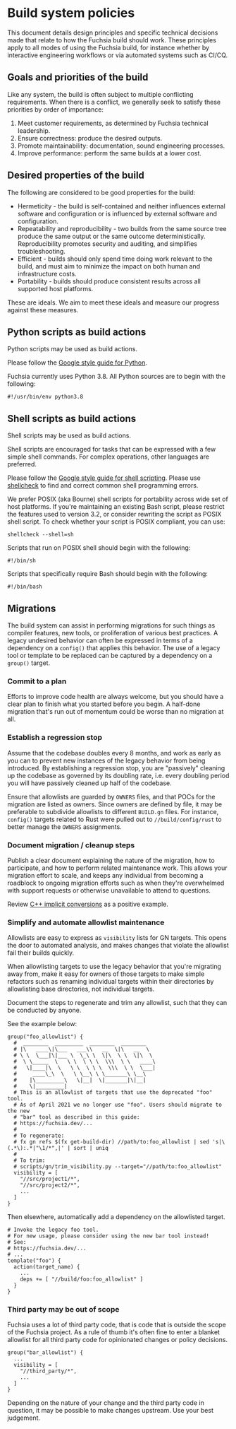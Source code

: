 # Build system policies

This document details design principles and specific technical decisions made
that relate to how the Fuchsia build should work.
These principles apply to all modes of using the Fuchsia build, for instance
whether by interactive engineering workflows or via automated systems such as
CI/CQ.

## Goals and priorities of the build

Like any system, the build is often subject to multiple conflicting
requirements. When there is a conflict, we generally seek to satisfy these
priorities by order of importance:

1. Meet customer requirements, as determined by Fuchsia technical leadership.
2. Ensure correctness: produce the desired outputs.
3. Promote maintainability: documentation, sound engineering processes.
4. Improve performance: perform the same builds at a lower cost.

## Desired properties of the build

The following are considered to be good properties for the build:

* Hermeticity - the build is self-contained and neither influences external
  software and configuration or is influenced by external software and
  configuration.
* Repeatability and reproducibility - two builds from the same source tree
  produce the same output or the same outcome deterministically.
  Reproducibility promotes security and auditing, and simplifies
  troubleshooting.
* Efficient - builds should only spend time doing work relevant to the build,
  and must aim to minimize the impact on both human and infrastructure costs.
* Portability - builds should produce consistent results across all supported
  host platforms.

These are ideals.
We aim to meet these ideals and measure our progress against these measures.

## Python scripts as build actions

Python scripts may be used as build actions.

Please follow the [Google style guide for Python][python-style].

Fuchsia currently uses Python 3.8. All Python sources are to begin with the
following:

```shell
#!/usr/bin/env python3.8
```

## Shell scripts as build actions

Shell scripts may be used as build actions.

Shell scripts are encouraged for tasks that can be expressed with a few simple
shell commands. For complex operations, other languages are preferred.

Please follow the [Google style guide for shell scripting][bash-style].
Please use [shellcheck] to find and correct common shell programming errors.

We prefer POSIX (aka Bourne) shell scripts for portability across wide set of
host platforms.
If you're maintaining an existing Bash script, please restrict the features
used to version 3.2, or consider rewriting the script as POSIX shell script.
To check whether your script is POSIX compliant, you can use:

```posix-terminal
shellcheck --shell=sh
```

Scripts that run on POSIX shell should begin with the following:

```shell
#!/bin/sh
```

Scripts that specifically require Bash should begin with the following:

```shell
#!/bin/bash
```

## Migrations

The build system can assist in performing migrations for such things as
compiler features, new tools, or proliferation of various best practices.
A legacy undesired behavior can often be expressed in terms of a dependency
on a `config()` that applies this behavior. The use of a legacy tool or
template to be replaced can be captured by a dependency on a `group()`
target.

### Commit to a plan

Efforts to improve code health are always welcome, but you should have a clear
plan to finish what you started before you begin. A half-done migration that's
run out of momentum could be worse than no migration at all.

### Establish a regression stop

Assume that the codebase doubles every 8 months, and work as early as you can
to prevent new instances of the legacy behavior from being introduced. By
establishing a regression stop, you are "passively" cleaning up the codebase as
governed by its doubling rate, i.e. every doubling period you will have
passively cleaned up half of the codebase.

Ensure that allowlists are guarded by `OWNERS` files, and that POCs for the
migration are listed as owners. Since owners are defined by file, it may be
preferable to subdivide allowlists to different `BUILD.gn` files. For instance,
`config()` targets related to Rust were pulled out to `//build/config/rust` to
better manage the `OWNERS` assignments.

### Document migration / cleanup steps

Publish a clear document explaining the nature of the migration, how to
participate, and how to perform related maintenance work. This allows your
migration effort to scale, and keeps any individual from becoming a roadblock to
ongoing migration efforts such as when they're overwhelmed with support requests
or otherwise unavailable to attend to questions.

Review [C++ implicit conversions][wconversion-project] as a positive example.

### Simplify and automate allowlist maintenance

Allowlists are easy to express as `visibility` lists for GN targets. This opens
the door to automated analysis, and makes changes that violate the allowlist
fail their builds quickly.

When allowlisting targets to use the legacy behavior that you're migrating away
from, make it easy for owners of those targets to make simple refactors such as
renaming individual targets within their directories by allowlisting base
directories, not individual targets.

Document the steps to regenerate and trim any allowlist, such that they can be
conducted by anyone.

See the example below:

```gn
group("foo_allowlist") {
  #  ________  _________  ________  ________
  # |\   ____\|\___   ___\\   __  \|\   __  \
  # \ \  \___|\|___ \  \_\ \  \|\  \ \  \|\  \
  #  \ \_____  \   \ \  \ \ \  \\\  \ \   ____\
  #   \|____|\  \   \ \  \ \ \  \\\  \ \  \___|
  #     ____\_\  \   \ \__\ \ \_______\ \__\
  #    |\_________\   \|__|  \|_______|\|__|
  #    \|_________|
  # This is an allowlist of targets that use the deprecated "foo" tool.
  # As of April 2021 we no longer use "foo". Users should migrate to the new
  # "bar" tool as described in this guide:
  # https://fuchsia.dev/...
  #
  # To regenerate:
  # fx gn refs $(fx get-build-dir) //path/to:foo_allowlist | sed 's|\(.*\):.*|"\1/*",|' | sort | uniq
  #
  # To trim:
  # scripts/gn/trim_visibility.py --target="//path/to:foo_allowlist"
  visibility = [
    "//src/project1/*",
    "//src/project2/*",
    ...
  ]
}
```

Then elsewhere, automatically add a dependency on the allowlisted target.

```gn
# Invoke the legacy foo tool.
# For new usage, please consider using the new bar tool instead!
# See:
# https://fuchsia.dev/...
# ...
template("foo") {
  action(target_name) {
    ...
    deps += [ "//build/foo:foo_allowlist" ]
  }
}
```

### Third party may be out of scope

Fuchsia uses a lot of third party code, that is code that is outside the scope
of the Fuchsia project. As a rule of thumb it's often fine to enter a blanket
allowlist for all third party code for opinionated changes or policy decisions.

```gn
group("bar_allowlist") {
  ...
  visibility = [
    "//third_party/*",
    ...
  ]
}
```

Depending on the nature of your change and the third party code in question,
it may be possible to make changes upstream. Use your best judgement.

[bash-style]: https://google.github.io/styleguide/shellguide.html
[python-style]: https://google.github.io/styleguide/pyguide.html
[shellcheck]: https://www.shellcheck.net/
[wconversion-project]: /docs/contribute/open_projects/cpp/wconversion.md
